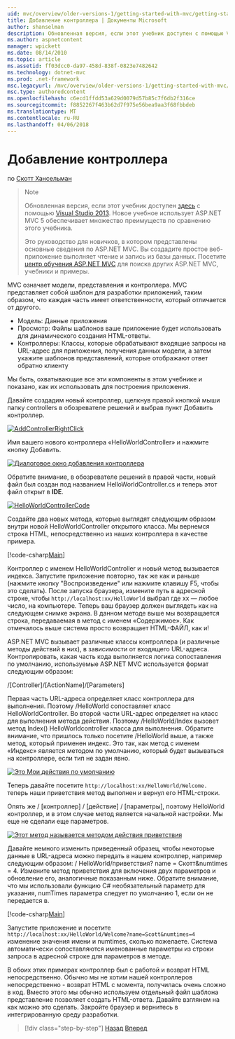 ```yaml
---
uid: mvc/overview/older-versions-1/getting-started-with-mvc/getting-started-with-mvc-part2
title: Добавление контроллера | Документы Microsoft
author: shanselman
description: Обновленная версия, если этот учебник доступен с помощью Visual Studio 2013. Новое в этом учебнике используется ASP.NET MVC 5 обеспечивает множество улучшений t...
ms.author: aspnetcontent
manager: wpickett
ms.date: 08/14/2010
ms.topic: article
ms.assetid: ff03dcc0-da97-458d-838f-0823e7482642
ms.technology: dotnet-mvc
ms.prod: .net-framework
msc.legacyurl: /mvc/overview/older-versions-1/getting-started-with-mvc/getting-started-with-mvc-part2
msc.type: authoredcontent
ms.openlocfilehash: c6ecd1ffdd53a629d0079d57b85c7f6db2f316ce
ms.sourcegitcommit: f8852267f463b62d7f975e56bea9aa3f68fbbdeb
ms.translationtype: MT
ms.contentlocale: ru-RU
ms.lasthandoff: 04/06/2018
---
```

<a name="adding-a-controller"></a>Добавление контроллера
====================
по [Скотт Хансельман](https://github.com/shanselman)

> > [!NOTE]
> > Обновленная версия, если этот учебник доступен [здесь](../../getting-started/introduction/getting-started.md) с помощью [Visual Studio 2013](https://www.microsoft.com/visualstudio/eng/2013-downloads). Новое учебное использует ASP.NET MVC 5 обеспечивает множество преимуществ по сравнению этого учебника.
> 
> 
> Это руководство для новичков, в котором представлены основные сведения по ASP.NET MVC. Вы создадите простое веб-приложение выполняет чтение и запись из базы данных. Посетите [центр обучения ASP.NET MVC](../../../index.md) для поиска других ASP.NET MVC, учебники и примеры.


MVC означает модели, представления и контроллера. MVC представляет собой шаблон для разработки приложений, таким образом, что каждая часть имеет ответственности, который отличается от другого.

- Модель: Данные приложения
- Просмотр: Файлы шаблонов ваше приложение будет использовать для динамического создания HTML-ответы.
- Контроллеры: Классы, которые обрабатывают входящие запросы на URL-адрес для приложения, получения данных модели, а затем укажите шаблонов представлений, которые отображают ответ обратно клиенту

Мы быть, охватывающие все эти компоненты в этом учебнике и показано, как их использовать для построения приложения.

Давайте создадим новый контроллер, щелкнув правой кнопкой мыши папку controllers в обозревателе решений и выбрав пункт Добавить контроллер.

[![AddControllerRightClick](getting-started-with-mvc-part2/_static/image2.png)](getting-started-with-mvc-part2/_static/image1.png)

Имя вашего нового контроллера «HelloWorldController» и нажмите кнопку Добавить.

[![Диалоговое окно добавления контроллера](getting-started-with-mvc-part2/_static/image4.png)](getting-started-with-mvc-part2/_static/image3.png)

Обратите внимание, в обозревателе решений в правой части, новый файл был создан под названием HelloWorldController.cs и теперь этот файл открыт в **IDE**.

[![HelloWorldControllerCode](getting-started-with-mvc-part2/_static/image6.png)](getting-started-with-mvc-part2/_static/image5.png)

Создайте два новых метода, которые выглядят следующим образом внутри новой HelloWorldController открытого класса. Мы вернемся строка HTML, непосредственно из наших контроллера в качестве примера.

[!code-csharp[Main](getting-started-with-mvc-part2/samples/sample1.cs)]

Контроллер с именем HelloWorldController и новый метод вызывается индекса. Запустите приложение повторно, так же как и раньше (нажмите кнопку "Воспроизведение" или нажмите клавишу F5, чтобы это сделать). После запуска браузера, измените путь в адресной строке, чтобы `http://localhost:xx/HelloWorld` выбрал где xx — любое число, на компьютере. Теперь ваш браузер должен выглядеть как на следующем снимке экрана. В данном методе выше мы возвращается строка, передаваемая в метод с именем «Содержимое». Как отмечалось выше система просто возвращает HTML-ФАЙЛ, как и!

ASP.NET MVC вызывает различные классы контроллера (и различные методы действий в них), в зависимости от входящего URL-адреса. Контролировать, какая часть кода выполняется логика сопоставления по умолчанию, используемые ASP.NET MVC используется формат следующим образом:

/[Controller]/[ActionName]/[Parameters]

Первая часть URL-адреса определяет класс контроллера для выполнения. Поэтому /HelloWorld сопоставляет класс HelloWorldController. Во второй части URL-адрес определяет на класс для выполнения метода действия. Поэтому /HelloWorld/Index вызовет метод Index() HelloWorldcontroller класса для выполнения. Обратите внимание, что пришлось только посетите /HelloWorld выше, а также метод, который применен индекс. Это так, как метод с именем «Индекс» является методом по умолчанию, который будет вызываться на контроллере, если тип не задан явно.

[![Это Мои действия по умолчанию](getting-started-with-mvc-part2/_static/image8.png)](getting-started-with-mvc-part2/_static/image7.png)

Теперь давайте посетите `http://localhost:xx/HelloWorld/Welcome.` теперь наши приветствия метод выполнен и вернул его HTML-строки.

Опять же / [контроллер] / [действие] / [параметры], поэтому HelloWorld контроллер, и в этом случае метод является начальной настройки. Мы еще не сделали еще параметров.

[![Этот метод называется методом действия приветствия](getting-started-with-mvc-part2/_static/image10.png)](getting-started-with-mvc-part2/_static/image9.png)

Давайте немного изменить приведенный образец, чтобы некоторые данные в URL-адреса можно передать в нашем контроллер, например следующим образом: / HelloWorld/приветствия? name = Скотт&amp;numtimes = 4. Измените метод приветствия для включения двух параметров и обновление его, аналогичные показанным ниже. Обратите внимание, что мы использовали функцию C# необязательный параметр для указания, numTimes параметра следует по умолчанию 1, если он не передается в.

[!code-csharp[Main](getting-started-with-mvc-part2/samples/sample2.cs)]

Запустите приложение и посетите `http://localhost:xx/HelloWorld/Welcome?name=Scott&numtimes=4` изменение значения имени и numtimes, сколько пожелаете. Система автоматически сопоставляются именованные параметры из строки запроса в адресной строке для параметров в методе.

В обоих этих примерах контроллер был с работой и возврат HTML непосредственно. Обычно мы не хотим нашей контроллеров непосредственно - возврат HTML с момента, получилась очень сложно в код. Вместо этого мы обычно используем отдельный файл шаблона представление позволяет создать HTML-ответа. Давайте взглянем на как можно это сделать. Закройте браузер и вернитесь в интегрированную среду разработки.

> [!div class="step-by-step"]
> [Назад](getting-started-with-mvc-part1.md)
> [Вперед](getting-started-with-mvc-part3.md)
